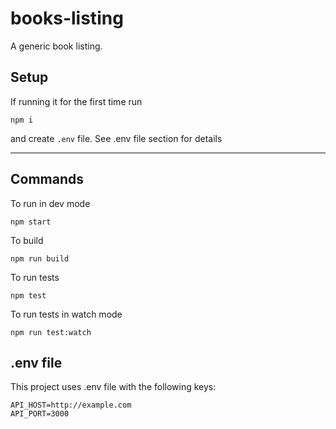 # books-listing

A generic book listing.

## Setup

If running it for the first time run

```
npm i
```

and create `.env` file. See .env file section for details

---

## Commands

To run in dev mode

```
npm start
```

To build

```
npm run build
```

To run tests

```
npm test
```

To run tests in watch mode

```
npm run test:watch
```

## .env file

This project uses .env file with the following keys:

```
API_HOST=http://example.com
API_PORT=3000
```
